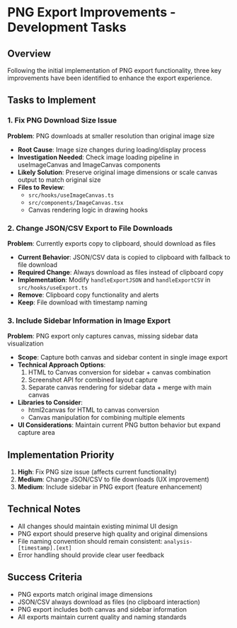 # PNG Export Improvements - Development Tasks

## Overview
Following the initial implementation of PNG export functionality, three key improvements have been identified to enhance the export experience.

## Tasks to Implement

### 1. Fix PNG Download Size Issue
**Problem**: PNG downloads at smaller resolution than original image size
- **Root Cause**: Image size changes during loading/display process
- **Investigation Needed**: Check image loading pipeline in useImageCanvas and ImageCanvas components
- **Likely Solution**: Preserve original image dimensions or scale canvas output to match original size
- **Files to Review**: 
  - `src/hooks/useImageCanvas.ts`
  - `src/components/ImageCanvas.tsx` 
  - Canvas rendering logic in drawing hooks

### 2. Change JSON/CSV Export to File Downloads
**Problem**: Currently exports copy to clipboard, should download as files
- **Current Behavior**: JSON/CSV data is copied to clipboard with fallback to file download
- **Required Change**: Always download as files instead of clipboard copy
- **Implementation**: Modify `handleExportJSON` and `handleExportCSV` in `src/hooks/useExport.ts`
- **Remove**: Clipboard copy functionality and alerts
- **Keep**: File download with timestamp naming

### 3. Include Sidebar Information in Image Export
**Problem**: PNG export only captures canvas, missing sidebar data visualization
- **Scope**: Capture both canvas and sidebar content in single image export
- **Technical Approach Options**:
  1. HTML to Canvas conversion for sidebar + canvas combination
  2. Screenshot API for combined layout capture
  3. Separate canvas rendering for sidebar data + merge with main canvas
- **Libraries to Consider**: 
  - html2canvas for HTML to canvas conversion
  - Canvas manipulation for combining multiple elements
- **UI Considerations**: Maintain current PNG button behavior but expand capture area

## Implementation Priority
1. **High**: Fix PNG size issue (affects current functionality)
2. **Medium**: Change JSON/CSV to file downloads (UX improvement)
3. **Medium**: Include sidebar in PNG export (feature enhancement)

## Technical Notes
- All changes should maintain existing minimal UI design
- PNG export should preserve high quality and original dimensions
- File naming convention should remain consistent: `analysis-[timestamp].[ext]`
- Error handling should provide clear user feedback

## Success Criteria
- PNG exports match original image dimensions
- JSON/CSV always download as files (no clipboard interaction)
- PNG export includes both canvas and sidebar information
- All exports maintain current quality and naming standards